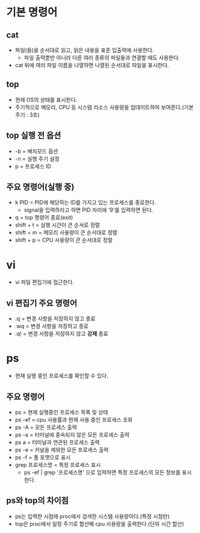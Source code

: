 # 기본 명령어

## cat

- 파일(들)을 순서대로 읽고, 읽은 내용을 표준 입출력에 사용한다.
  - 파일 출력뿐만 아니라 다른 여러 종류의 파일들과 연결할 때도 사용한다.
- cat 뒤에 여러 파일 이름을 나열하면 나열된 순서대로 파일을 표시한다.

## top

- 현재 OS의 상태를 표시한다.
- 주기적으로 메모리, CPU 등 시스템 리소스 사용량을 업데이트하여 보여준다.(기본 주기 : 3초)

## top 실행 전 옵션

- -b = 배치모드 옵션
- -n = 실행 주기 설정
- p = 프로세스 ID

## 주요 명령어(실행 중)

- k PID = PID에 해당하는 ID를 가지고 있는 프로세스를 종료한다.
  - signal을 입력하라고 하면 PID 자리에 '9'를 입력하면 된다.
- q = top 명령어 종료(exit)
- shift + t = 실행 시간이 큰 순서로 정렬
- shift + m = 메모리 사용량이 큰 순서대로 정렬
- shift + p = CPU 사용량이 큰 순서대로 정렬

# vi

- vi 파일 편집기에 접근한다.

## vi 편집기 주요 명령어

- :q = 변경 사항을 저장하지 않고 종료
- :wq = 변경 사항을 저장하고 종료
- :q! = 변경 사항을 저장하지 않고 **강제** 종료

# ps

- 현재 실행 중인 프로세스를 확인할 수 있다.

## 주요 명령어

- ps = 현재 실행중인 프로세스 목록 및 상태
- ps -ef = cpu 사용률과 현재 사용 중인 프로세스 조회
- ps -A = 모든 프로세스 출력
- ps -a = 터미널에 종속되지 않은 모든 프로세스 출력
- ps a = 터미널과 연관된 프로세스 출력
- ps -e = 커널을 제외한 모든 프로세스 출력
- ps -f = 풀 포맷으로 표시
- grep 프로세스명 = 특정 프로세스 표시
  - ps -ef | grep '프로세스명' 으로 입력하면 특정 프로세스의 모든 정보를 표시한다.

## ps와 top의 차이점

- ps는 입력한 시점에 proc에서 검색한 시스템 사용량이다.(특정 시점만)
- top은 proc에서 일정 주기로 합산해 cpu 사용량을 출력한다.(단위 시간 합산)